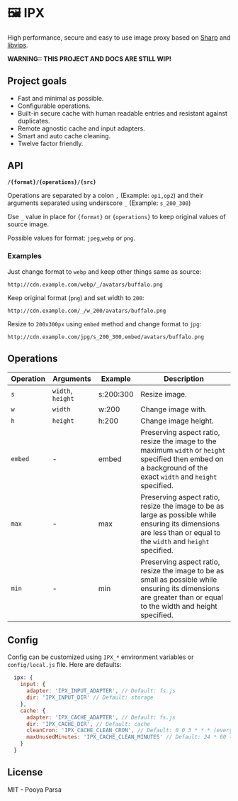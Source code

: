 # 🖼 IPX

High performance, secure and easy to use image proxy based on [Sharp](https://github.com/lovell/sharp) and [libvips](https://github.com/jcupitt/libvips).

**WARNING:: THIS PROJECT AND DOCS ARE STILL WIP!**

## Project goals

- Fast and minimal as possible.
- Configurable operations.
- Built-in secure cache with human readable entries and resistant against duplicates.
- Remote agnostic cache and input adapters.
- Smart and auto cache cleaning.
- Twelve factor friendly.

## API

**`/{format}/{operations}/{src}`**

Operations are separated by a colon `,` (Example: `op1,op2`) and their arguments separated using underscore `_` (Example: `s_200_300`)

ََ‍‍Use `_` value in place for `{format}` or `{operations}` to keep original values of source image.

Possible values for format: `jpeg`,`webp` or `png`.

### Examples

Just change format to `webp` and keep other things same as source:

`http://cdn.example.com/webp/_/avatars/buffalo.png`

Keep original format (`png`) and set width to `200`:

`http://cdn.example.com/_/w_200/avatars/buffalo.png`


Resize to `200x300px` using `embed` method and change format to `jpg`:

`http://cdn.example.com/jpg/s_200_300,embed/avatars/buffalo.png`


## Operations

Operation    |  Arguments            | Example     | Description
-------------|-----------------------|-------------|---------------------------------------------------------
`s`          | `width`, `height`     | s:200:300   | Resize image.
`w`          | `width`               | w:200       | Change image with.
`h`          | `height`              | h:200       | Change image height.
`embed`      | -                     | embed       | Preserving aspect ratio, resize the image to the maximum `width` or `height` specified then embed on a background of the exact `width` and `height` specified.
`max`        | -                     | max         | Preserving aspect ratio, resize the image to be as large as possible while ensuring its dimensions are less than or equal to the `width` and `height` specified.
`min`        | -                     | min         | Preserving aspect ratio, resize the image to be as small as possible while ensuring its dimensions are greater than or equal to the width and height specified.

## Config

Config can be customized using `IPX_*` environment variables or `config/local.js` file. Here are defaults:

```js
  ipx: {
    input: {
      adapter: 'IPX_INPUT_ADAPTER', // Default: fs.js
      dir: 'IPX_INPUT_DIR' // Default: storage
    },
    cache: {
      adapter: 'IPX_CACHE_ADAPTER', // Default: fs.js
      dir: 'IPX_CACHE_DIR', // Default: cache
      cleanCron: 'IPX_CACHE_CLEAN_CRON', // Default: 0 0 3 * * * (every night at 3:00 AM)
      maxUnusedMinutes: 'IPX_CACHE_CLEAN_MINUTES' // Default: 24 * 60 (24 hours)
    }
  }
```

## License

MIT - Pooya Parsa
